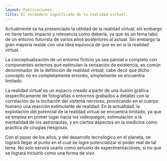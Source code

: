 ```yaml
---
layout: Publicaciones
title: El verdadero significado de la realidad virtual.
---
```


Actualmente se ha presenciado la utilidad de la realidad virtual; sin embargo no tiene tanto impacto y relevancia como debería, ya que es un tema tabú de un entorno futurista de varios años posteriores al actual. Sin embargo la gran mayoría reside con una idea equivoca de que es en si la realidad virtual. 

La conceptualización de un entorno ficticio ya sea parcial o completo con componentes externos que estimulan la sensación de existencia, es común denominador de la definición de realidad virtual; cabe decir que dicho concepto no es completamente erronéo, simplemente se encuentra limitado. 

La realidad virtual es un espacio creado a partir de una ilusión gráfica (especificamente de fotografías o entornos grabados a detalle) con la correlación de la incitación del sistema nervioso, provocando en el cuerpo humano una reacción estimulante de realidad. En la actualidad, la explotación del potencial de la realidad virtual se encuentra limitado, ya que se emplea en primer lugar hacia los videojuegos, estimulación a la mentalidad de los astronautas, y en ciertos aspectos en la medicina como practica de cirugias riesgosas.

Con el pasar de los años, y del desarrollo tecnologico en el planeta, se logrará llegar al punto en el cual se logre potencializar el poder real de tal tema. No solo servirá usarlo como señuelo de experimentaciónes, si no que se logrará incluirlo como una forma de vivir.
